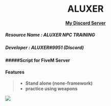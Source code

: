 <h1 align='center'>ALUXER</a></h1><p align='center'><b><a href='https://discord.gg/PvWXmVJyt7'>My Discord Server</a>

##### Resource Name : ALUXER NPC TRAINING
##### Developer : ALUXER#9951 (Discord)
#####Script for FiveM Server  
  
#### Features
> - Stand alone (none-framework)
> - practice using weapons

<img src="https://cdn.discordapp.com/attachments/899427825080221706/919195119645769738/unknown.png">
